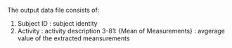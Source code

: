 The output data file consists of:

1. Subject ID <int>: subject identity
2. Activity <char>: activity description
3-81: {Mean of Measurements} <char>: avgerage value of the extracted meansurements
